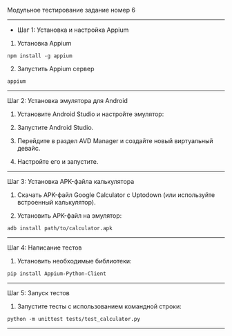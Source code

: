 Модульное тестирование задание номер 6

---

- Шаг 1: Установка и настройка Appium

1. Установка Appium

```shell
npm install -g appium
```

2. Запустить Appium сервер

```shell
appium
```

---

Шаг 2: Установка эмулятора для Android

1. Установите Android Studio и настройте эмулятор:

2. Запустите Android Studio.

3. Перейдите в раздел AVD Manager и создайте новый виртуальный девайс.

4. Настройте его и запустите.

---

Шаг 3: Установка APK-файла калькулятора

1. Скачать APK-файл Google Calculator с Uptodown (или используйте встроенный калькулятор).

2. Установить APK-файл на эмулятор:

```shell
adb install path/to/calculator.apk
```

---

Шаг 4: Написание тестов

1. Установить необходимые библиотеки:

```shell
pip install Appium-Python-Client
```

---

Шаг 5: Запуск тестов

1. Запустите тесты с использованием командной строки:

```shell
python -m unittest tests/test_calculator.py
```

---
